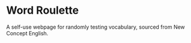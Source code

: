 # Word Roulette

A self-use webpage for randomly testing vocabulary, sourced from New Concept English.
